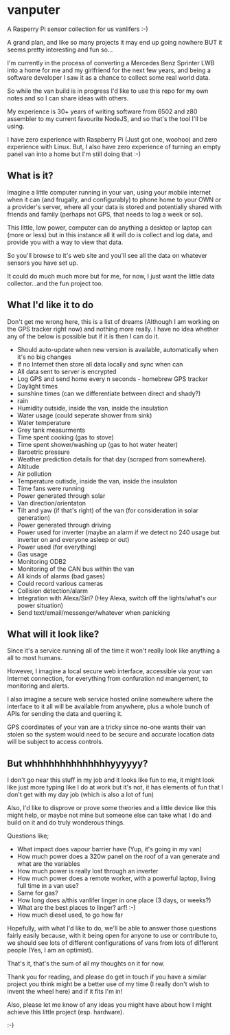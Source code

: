 # vanputer
A Rasperry Pi sensor collection for us vanlifers :-)

A grand plan, and like so many projects it may end up going nowhere BUT it seems pretty interesting and fun so...

I'm currently in the process of converting a Mercedes Benz Sprinter LWB into a home for me and my girlfriend for the next few years, and being a software developer I saw it as a chance to collect some real world data.

So while the van build is in progress I'd like to use this repo for my own notes and so I can share ideas with others.

My experience is 30+ years of writing software from 6502 and z80 assembler to my current favourite NodeJS, and so that's the tool I'll be using.

I have zero experience with Raspberry Pi (Just got one, woohoo) and zero experience with Linux. But, I also have zero experience of turning an empty panel van into a home but I'm still doing that :-)

## What is it?
Imagine a little computer running in your van, using your mobile internet when it can (and frugally, and configurably) to phone home to your OWN or a provider's server, where all your data is stored and potentially shared with friends and family (perhaps not GPS, that needs to lag a week or so).

This little, low power, computer can do anything a desktop or laptop can (more or less) but in this instance all it will do is collect and log data, and provide you with a way to view that data.

So you'll browse to it's web site and you'll see all the data on whatever sensors you have set up.

It could do much much more but for me, for now, I just want the little data collector...and the fun project too.

## What I'd like it to do
Don't get me wrong here, this is a list of dreams (Although I am working on the GPS tracker right now) and nothing more really. I have no idea whether any of the below is possible but if it is then I can do it.

* Should auto-update when new version is available, automatically when it's no big changes
* If no Internet then store all data locally and sync when can
* All data sent to server is encrypted
* Log GPS and send home every n seconds - homebrew GPS tracker
* Daylight times
* sunshine times (can we differentiate between direct and shady?)
* rain
* Humidity outside, inside the van, inside the insulation
* Water usage (could seperate shower from sink)
* Water temperature
* Grey tank measurments
* Time spent cooking (gas to stove)
* Time spent shower/washing up (gas to hot water heater)
* Baroetric pressure
* Weather prediction details for that day (scraped from somewhere).
* Altitude  
* Air pollution
* Temperature outisde, inside the van, inside the insulaton
* Time fans were running
* Power generated through solar
* Van direction/orientaton
* Tilt and yaw (if that's right) of the van (for consideration in solar generation)
* Power generated through driving
* Power used for inverter (maybe an alarm if we detect no 240 usage but inverter on and everyone asleep or out) 
* Power used (for everything)
* Gas usage
* Monitoring ODB2
* Monitoring of the CAN bus within the van
* All kinds of alarms (bad gases)
* Could record various cameras
* Collision detection/alarm
* Integration with Alexa/Siri? (Hey Alexa, switch off the lights/what's our power situation)
* Send text/email/messenger/whatever when panicking

## What will it look like?
Since it's a service running all of the time it won't really look like anything a all to most humans.

However, I imagine a local secure web interface, accessible via your van Internet connection, for everything from confuration nd mangement, to monitoring and alerts.

I also imagine a secure web service hosted online somewhere where the interface to it all will be available from anywhere, plus a whole bunch of APIs for sending the data and queriing it.

GPS coordinates of your van are a tricky since no-one wants their van stolen so the system would need to be secure and accurate location data will be subject to access controls.

## But whhhhhhhhhhhhhhyyyyyy?
I don't go near this stuff in my job and it looks like fun to me, it might look like just more typing like I do at work but it's not, it has elements of fun that I don't get with my day job (which is also a lot of fun)

Also, I'd like to disprove or prove some theories and a little device like this might help, or maybe not mine but someone else can take what I do and build on it and do truly wonderous things.

Questions like;
* What impact does vapour barrier have (Yup, it's going in my van)
* How much power does a 320w panel on the roof of a van generate and what are the variables
* How much power is really lost through an inverter
* How much power does a remote worker, with a powerful laptop, living full time in a van use?
* Same for gas?
* How long does a/this vanlifer linger in one place (3 days, or weeks?)
* What are the best places to linger? arf! :-)
* How much diesel used, to go how far

Hopefully, with what I'd like to do, we'll be able to answer those questions fairly easily because, with it being open for anyone to use or contribute to, we should see lots of different configurations of vans from lots of different people (Yes, I am an optimist).

That's it, that's the sum of all my thoughts on it for now.

Thank you for reading, and please do get in touch if you have a similar project you think might be a better use of my time (I really don't wish to invent the wheel here) and if it fits I'm in!

Also, please let me know of any ideas you might have about how I might achieve this little project (esp. hardware).

:-)

